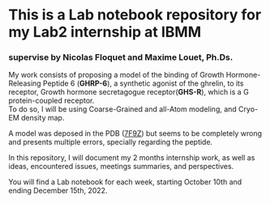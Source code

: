 # This is a Lab notebook repository for my Lab2 internship at IBMM

### supervise by Nicolas Floquet and Maxime Louet, Ph.Ds.

My work consists of proposing a model of the binding of Growth Hormone-Releasing Peptide 6 (**GHRP-6**), a synthetic agonist of the ghrelin, to its receptor, Growth hormone secretagogue receptor(**GHS-R**), which is a G protein-coupled receptor.   
To do so, I will be using Coarse-Grained and all-Atom modeling, and Cryo-EM density map.   

A model was deposed in the PDB ([7F9Z][1]) but seems to be completely wrong and presents multiple errors, specially regarding the peptide.   

In this repository, I will document my 2 months internship work, as well as ideas, encountered issues, meetings summaries, and perspectives.  

You will find a Lab notebook for each week, starting October 10th and ending December 15th, 2022. 









[1]:	https://nam12.safelinks.protection.outlook.com/?url=https%3A%2F%2Fwww.rcsb.org%2Fstructure%2F7F9Z&data=05%7C01%7C%7C048e46cd707048f6ce9c08da697d4818%7C84df9e7fe9f640afb435aaaaaaaaaaaa%7C1%7C0%7C637938284046821895%7CUnknown%7CTWFpbGZsb3d8eyJWIjoiMC4wLjAwMDAiLCJQIjoiV2luMzIiLCJBTiI6Ik1haWwiLCJXVCI6Mn0%3D%7C3000%7C%7C%7C&sdata=spbzlY1L1Mgcjb2MQccSKuqUpdElIXhsgS42i6Lupt0%3D&reserved=0
